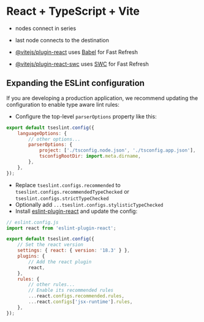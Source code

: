 # React + TypeScript + Vite

- nodes connect in series
- last node connects to the destination

- [@vitejs/plugin-react](https://github.com/vitejs/vite-plugin-react/blob/main/packages/plugin-react/README.md) uses [Babel](https://babeljs.io/) for Fast Refresh
- [@vitejs/plugin-react-swc](https://github.com/vitejs/vite-plugin-react-swc) uses [SWC](https://swc.rs/) for Fast Refresh

## Expanding the ESLint configuration

If you are developing a production application, we recommend updating the configuration to enable type aware lint rules:

- Configure the top-level `parserOptions` property like this:

```js
export default tseslint.config({
	languageOptions: {
		// other options...
		parserOptions: {
			project: ['./tsconfig.node.json', './tsconfig.app.json'],
			tsconfigRootDir: import.meta.dirname,
		},
	},
});
```

- Replace `tseslint.configs.recommended` to `tseslint.configs.recommendedTypeChecked` or `tseslint.configs.strictTypeChecked`
- Optionally add `...tseslint.configs.stylisticTypeChecked`
- Install [eslint-plugin-react](https://github.com/jsx-eslint/eslint-plugin-react) and update the config:

```js
// eslint.config.js
import react from 'eslint-plugin-react';

export default tseslint.config({
	// Set the react version
	settings: { react: { version: '18.3' } },
	plugins: {
		// Add the react plugin
		react,
	},
	rules: {
		// other rules...
		// Enable its recommended rules
		...react.configs.recommended.rules,
		...react.configs['jsx-runtime'].rules,
	},
});
```
